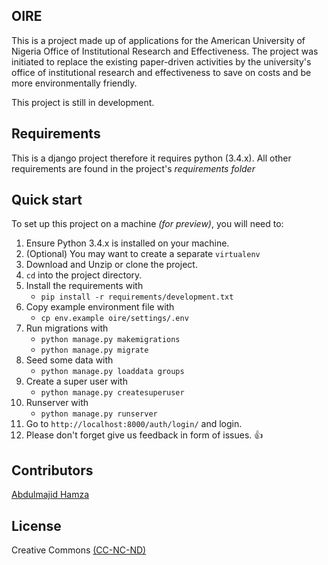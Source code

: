 ## OIRE
This is a project made up of applications for the American University of Nigeria Office of Institutional Research and Effectiveness.
The project was initiated to replace the existing paper-driven activities by the university's office of institutional research and effectiveness to save on costs and be more environmentally friendly.

This project is still in development.


## Requirements
This is a django project therefore it requires python (3.4.x). All other requirements are found in the project's
*requirements folder*

## Quick start
To set up this project on a machine *(for preview)*, you will need to:

1. Ensure Python 3.4.x is installed on your machine.
2. (Optional) You may want to create a separate ``virtualenv``
3. Download and Unzip or clone the project.
4. ``cd`` into the project directory.
3. Install the requirements with
    * ``pip install -r requirements/development.txt``
4. Copy example environment file with
    * ``cp env.example oire/settings/.env``
5. Run migrations with
    * ``python manage.py makemigrations``
    * ``python manage.py migrate``
6. Seed some data with
    * ``python manage.py loaddata groups``
7. Create a super user with
    * ``python manage.py createsuperuser``
8. Runserver with
    * ``python manage.py runserver``
9. Go to ``http://localhost:8000/auth/login/`` and login.
10. Please don't forget give us feedback in form of issues. :+1:




## Contributors

[Abdulmajid Hamza](http://abdulmajid.com.ng)

## License

Creative Commons [(CC-NC-ND)](https://creativecommons.org/licenses/by-nc-nd/3.0/legalcode)